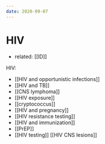 ```yaml
---
date: 2020-09-07
---
```


# HIV

- related: [[ID]]

HIV:

- [[HIV and opportunistic infections]]
- [[HIV and TB]]
- [[CNS lymphoma]]
- [[HIV exposure]]
- [[cryptococcus]]
- [[HIV and pregnancy]]
- [[HIV resistance testing]]
- [[HIV and immunization]]
- [[PrEP]]
- [[HIV testing]]
  [[HIV CNS lesions]]
